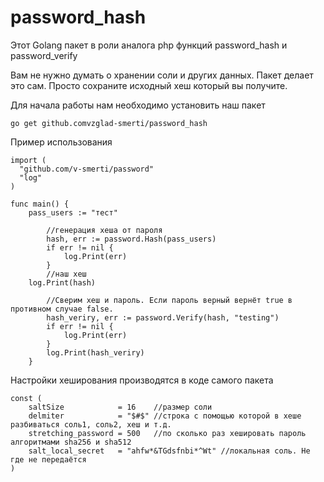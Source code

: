 # password_hash

Этот Golang пакет в роли аналога php функций password_hash и password_verify

Вам не нужно думать о хранении соли и других данных. Пакет делает это сам. Просто сохраните исходный хеш который вы получите.

Для начала работы нам необходимо установить наш пакет
```
go get github.comvzglad-smerti/password_hash
```

Пример использования
```golang
import (
  "github.com/v-smerti/password"
  "log"
)

func main() {
    pass_users := "тест"
		
		//генерация хеша от пароля
		hash, err := password.Hash(pass_users)
		if err != nil {
			log.Print(err)
		}
		//наш хеш
    log.Print(hash)
		
		//Сверим хеш и пароль. Если пароль верный вернёт true в противном случае false. 
		hash_veriry, err := password.Verify(hash, "testing")
		if err != nil {
			log.Print(err)
		}
		log.Print(hash_veriry)
	}
```

Настройки хеширования производятся в коде самого пакета
```golang
const (
	saltSize            = 16    //размер соли
	delmiter            = "$#$" //строка с помощью которой в хеше разбиваться соль1, соль2, хеш и т.д.
	stretching_password = 500   //по сколько раз хешировать пароль алгоритмами sha256 и sha512 
	salt_local_secret   = "ahfw*&TGdsfnbi*^Wt" //локальная соль. Не где не передаётся 
)
```
